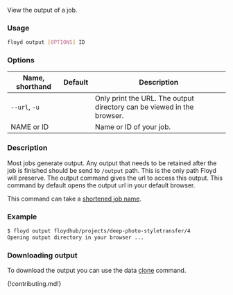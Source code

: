 View the output of a job.

### Usage
```bash
floyd output [OPTIONS] ID
```

### Options
| Name, shorthand | Default | Description |
| --------------- | ------- | ----------- |
| `--url`, `-u` |      | Only print the URL. The output directory can be viewed in the browser. |
| NAME or ID |      | Name or ID of your job. |

### Description
Most jobs generate output. Any output that needs to be retained after the job is finished should be send to `/output` path.
This is the only path Floyd will preserve. The output command gives the url to access this output. This command by default opens the
output url in your default browser.

This command can take a [shortened job name](../guides/shortnames).

### Example
```bash
$ floyd output floydhub/projects/deep-photo-styletransfer/4
Opening output directory in your browser ...
```

### Downloading output

To download the output you can use the data [clone](data.md#floyd-data-clone) command.

{!contributing.md!}
